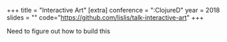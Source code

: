 +++
title = "Interactive Art"
[extra]
conference = ":ClojureD"
year = 2018
slides = ""
code="https://github.com/lislis/talk-interactive-art"
+++

Need to figure out how to build this
